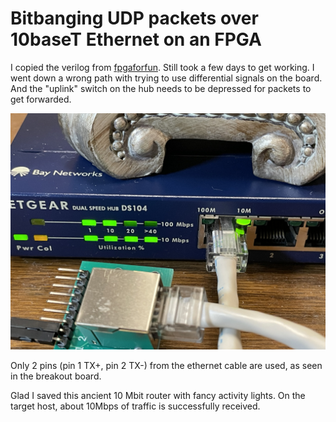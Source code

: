 # Bitbanging UDP packets over 10baseT Ethernet on an FPGA

I copied the verilog from [fpgaforfun](https://www.fpga4fun.com/10BASE-T1.html).
Still took a few days to get working. I went down a wrong path with trying to 
use differential signals on the board. 
And the "uplink" switch on the hub needs to be depressed for packets to get forwarded. 

![gift of gab](_posts/IMG_4836.jpg?raw=true)

Only 2 pins (pin 1 TX+, pin 2 TX-) from the ethernet cable are used, as seen in the
breakout board.

Glad I saved this ancient 10 Mbit router with fancy activity lights.
On the target host, about 10Mbps of traffic is successfully received.
